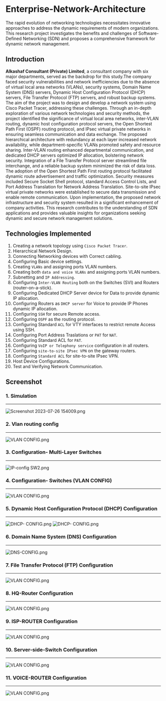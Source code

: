 # **Enterprise-Network-Architecture**
The rapid evolution of networking technologies necessitates innovative approaches to address the dynamic requirements of modern organizations. This research project investigates the benefits and challenges of Software-Defined Networking (SDN) and proposes a comprehensive framework for dynamic network management. 

## **Introduction**
**Alkashaf Consultant (Private) Limited**, a consultant company with six major departments, served as the backdrop for this study.The company faced security vulnerabilities and network inefficiencies due to the absence of virtual local area networks (VLANs), security systems, Domain Name System (DNS) servers, Dynamic Host Configuration Protocol (DHCP) servers, File Transfer Protocol (FTP) servers, and robust backup systems. The aim of the project was to design and develop a network system using Cisco Packet Tracer, addressing these challenges. Through an in-depth exploration of various network technologies and security methods, the project identified the significance of virtual local area networks, inter-VLAN routing, dynamic host configuration protocol servers, the Open Shortest Path First (OSPF) routing protocol, and IPsec virtual private networks in ensuring seamless communication and data exchange. The proposed hierarchical architecture with redundancy at each layer increased network availability, while department-specific VLANs promoted safety and resource sharing. Inter-VLAN routing enhanced departmental communication, and dedicated DHCP servers optimized IP allocation, bolstering network security.
Integration of a File Transfer Protocol server streamlined file interchange, and a reliable backup system minimized the risk of data loss. The adoption of the Open Shortest Path First routing protocol facilitated dynamic route advertisement and traffic optimization. Security measures included Secure Socket Shell protocol, standard Access Control Lists, and Port Address Translation for Network Address Translation. Site-to-site IPsec virtual private networks were established to secure data transmission and enable remote communication. Upon implementation, the proposed network infrastructure and security system resulted in a significant enhancement of company activities. This research contributes to the understanding of SDN applications and provides valuable insights for organizations seeking dynamic and secure network management solutions.

## **Technologies Implemented**
1. Creating a network topology using `Cisco Packet Tracer`.
2. Hierarchical Network Design.
3. Connecting Networking devices with Correct cabling.
4. Configuring Basic device settings.
5. Creating `VLANs` and assigning ports VLAN numbers.
6. Creating both `data and voice VLANs` and assigning ports VLAN numbers.
7. Subnetting and `IP Addressing`.
8. Configuring `Inter-VLAN Routing` both on the Switches (SVI) and Routers (router-on-a-stick).
9. Configuring Dedicated DHCP Server device for Data to provide dynamic IP allocation.
10. Configuring Routers as `DHCP server` for Voice to provide IP Phones dynamic IP allocation.
11. Configuring `SSH` for secure Remote access.
12. Configuring `OSPF` as the routing protocol.
13. Configuring Standard `ACL` for VTY interfaces to restrict remote Access using SSH.
14. Configuring Port Address Traslations or `PAT` for `NAT`.
15. Configuring Standard ACL for `PAT`.
16. Configuring `VoIP or Telephony service` configuration in all routers.
17. Configuring `site-to-site IPsec VPN` on the gateway routers.
18. Configuring `Standard ACL` for site-to-site IPsec VPN.
19. Host Device Configurations.
20. Test and Verifying Network Communication.





## Screenshot
### 1. Simulation
----
![Screenshot 2023-07-26 154009.png](https://github.com/nikunjk9/Enterprise_Network_Architecture/blob/master/DESIGN%20AND%20SIMULATION/Screenshot%202023-07-26%20154009.png)

### 2. Vlan routing config
----
![VLAN CONFIG.png](https://github.com/nikunjk9/Enterprise_Network_Architecture/blob/master/Configuration-SW/VLAN%20CONFIG.png)

### 3. Configuration- Multi-Layer Switches
----
![IP-config SW2.png](https://github.com/nikunjk9/Enterprise_Network_Architecture/blob/master/Configuration-%20MLSW/IP-config%20SW2.png)

### 4. Configuration- Switches (VLAN CONFIG)
----
![VLAN CONFIG.png](https://github.com/nikunjk9/Enterprise_Network_Architecture/blob/master/Configuration-SW/VLAN%20CONFIG.png)

### 5. Dynamic Host Configuration Protocol (DHCP) Configuration
----
![DHCP- CONFIG.png](https://github.com/nikunjk9/Enterprise_Network_Architecture/blob/master/DHCP-SERVER/DHCP-%20CONFIG.png)
![DHCP- CONFIG.png](https://github.com/nikunjk9/Enterprise_Network_Architecture/blob/master/DHCP-SERVER/DHCP-CONFIG.png)

### 6. Domain Name System (DNS) Configuration
----
![DNS-CONFIG.png](https://github.com/nikunjk9/Enterprise_Network_Architecture/blob/master/DNS-SERVER/DNS-CONFIG.png)

### 7. File Transfer Protocol (FTP) Configuration
----
![VLAN CONFIG.png](https://github.com/nikunjk9/Enterprise_Network_Architecture/blob/master/FTP-SERVER/FTP-CONFIG.png)

### 8. HQ-Router Configuration
----
![VLAN CONFIG.png](https://github.com/nikunjk9/Enterprise_Network_Architecture/blob/master/HQ-Router/NAT-CONFIG.png)

### 9. ISP-ROUTER Configuration
----
![VLAN CONFIG.png](https://github.com/nikunjk9/Enterprise_Network_Architecture/blob/master/ISP-ROUTER/Routing-config.png)

### 10. Server-side-Switch Configuration
----
![VLAN CONFIG.png](https://github.com/nikunjk9/Enterprise_Network_Architecture/blob/master/Server-side-SW/do%20show%20start.png)

### 11. VOICE-ROUTER Configuration
----
![VLAN CONFIG.png](https://github.com/nikunjk9/Enterprise_Network_Architecture/blob/master/VOICE-ROUTER/Ephones(1).png)
